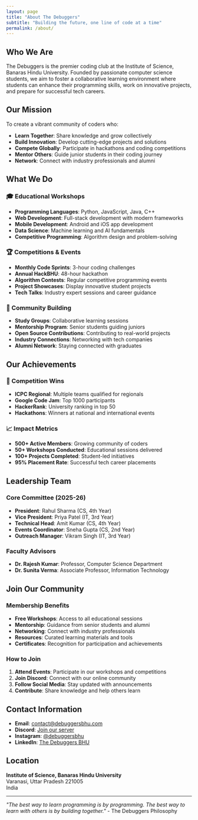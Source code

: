 ```yaml
---
layout: page
title: "About The Debuggers"
subtitle: "Building the future, one line of code at a time"
permalink: /about/
---
```


## Who We Are

The Debuggers is the premier coding club at the Institute of Science, Banaras Hindu University. Founded by passionate computer science students, we aim to foster a collaborative learning environment where students can enhance their programming skills, work on innovative projects, and prepare for successful tech careers.

## Our Mission

To create a vibrant community of coders who:
- **Learn Together**: Share knowledge and grow collectively
- **Build Innovation**: Develop cutting-edge projects and solutions
- **Compete Globally**: Participate in hackathons and coding competitions
- **Mentor Others**: Guide junior students in their coding journey
- **Network**: Connect with industry professionals and alumni

## What We Do

### 🎓 Educational Workshops
- **Programming Languages**: Python, JavaScript, Java, C++
- **Web Development**: Full-stack development with modern frameworks
- **Mobile Development**: Android and iOS app development
- **Data Science**: Machine learning and AI fundamentals
- **Competitive Programming**: Algorithm design and problem-solving

### 🏆 Competitions & Events
- **Monthly Code Sprints**: 3-hour coding challenges
- **Annual HackBHU**: 48-hour hackathon
- **Algorithm Contests**: Regular competitive programming events
- **Project Showcases**: Display innovative student projects
- **Tech Talks**: Industry expert sessions and career guidance

### 🤝 Community Building
- **Study Groups**: Collaborative learning sessions
- **Mentorship Program**: Senior students guiding juniors
- **Open Source Contributions**: Contributing to real-world projects
- **Industry Connections**: Networking with tech companies
- **Alumni Network**: Staying connected with graduates

## Our Achievements

### 🏅 Competition Wins
- **ICPC Regional**: Multiple teams qualified for regionals
- **Google Code Jam**: Top 1000 participants
- **HackerRank**: University ranking in top 50
- **Hackathons**: Winners at national and international events

### 📈 Impact Metrics
- **500+ Active Members**: Growing community of coders
- **50+ Workshops Conducted**: Educational sessions delivered
- **100+ Projects Completed**: Student-led initiatives
- **95% Placement Rate**: Successful tech career placements

## Leadership Team

### Core Committee (2025-26)
- **President**: Rahul Sharma (CS, 4th Year)
- **Vice President**: Priya Patel (IT, 3rd Year)
- **Technical Head**: Amit Kumar (CS, 4th Year)
- **Events Coordinator**: Sneha Gupta (CS, 2nd Year)
- **Outreach Manager**: Vikram Singh (IT, 3rd Year)

### Faculty Advisors
- **Dr. Rajesh Kumar**: Professor, Computer Science Department
- **Dr. Sunita Verma**: Associate Professor, Information Technology

## Join Our Community

### Membership Benefits
- **Free Workshops**: Access to all educational sessions
- **Mentorship**: Guidance from senior students and alumni
- **Networking**: Connect with industry professionals
- **Resources**: Curated learning materials and tools
- **Certificates**: Recognition for participation and achievements

### How to Join
1. **Attend Events**: Participate in our workshops and competitions
2. **Join Discord**: Connect with our online community
3. **Follow Social Media**: Stay updated with announcements
4. **Contribute**: Share knowledge and help others learn

## Contact Information

- **Email**: contact@debuggersbhu.com
- **Discord**: [Join our server](https://discord.gg/debuggersbhu)
- **Instagram**: [@debuggersbhu](https://instagram.com/debuggersbhu)
- **LinkedIn**: [The Debuggers BHU](https://linkedin.com/company/debuggersbhu)

## Location

**Institute of Science, Banaras Hindu University**  
Varanasi, Uttar Pradesh 221005  
India

---

*"The best way to learn programming is by programming. The best way to learn with others is by building together."* - The Debuggers Philosophy
